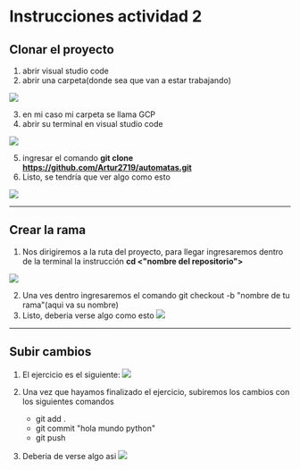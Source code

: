 # **Instrucciones actividad 2**

## **Clonar el proyecto**


1. abrir visual studio code 
2. abrir una carpeta(donde sea que van a estar trabajando)

![](https://github.com/Artur2719/automatas/blob/jose_arturo/src/img/openFolder.png?raw=true)    


3. en mi caso mi carpeta se llama GCP
4. abrir su terminal en visual studio code

![](https://github.com/Artur2719/automatas/blob/jose_arturo/src/img/openTerminal.png?raw=true)

5. ingresar el comando **git clone https://github.com/Artur2719/automatas.git**
6. Listo, se tendría que ver algo como esto

![](https://github.com/Artur2719/automatas/blob/jose_arturo/src/img/cloneProject.png?raw=true)

---
## **Crear la rama**

1. Nos dirigiremos a la ruta del proyecto, para llegar ingresaremos dentro de la terminal la instrucción **cd <"nombre del repositorio">**

![](https://github.com/Artur2719/automatas/blob/jose_arturo/src/img/cloneProject.png?raw=true)

2. Una ves dentro ingresaremos el comando git checkout -b "nombre de tu rama"(aqui va su nombre)
3. Listo, deberia verse algo como esto
![](https://github.com/Artur2719/automatas/blob/jose_arturo/src/img/cloneProject.png?raw=true)

---
## **Subir cambios**
1. El ejercicio es el siguiente:
![](https://github.com/Artur2719/automatas/blob/jose_arturo/src/img/cloneProject.png?raw=true)

2. Una vez que hayamos finalizado el ejercicio, subiremos los cambios con los siguientes comandos
    - git add .
    - git commit "hola mundo python"
    - git push

3. Deberia de verse algo asi
![](https://github.com/Artur2719/automatas/blob/jose_arturo/src/img/cloneProject.png?raw=true)
